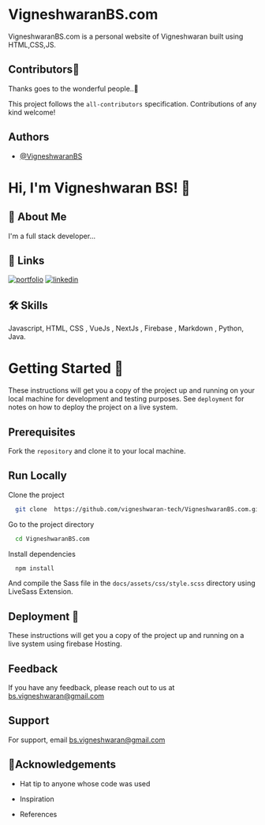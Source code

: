 
# VigneshwaranBS.com

VigneshwaranBS.com is a personal website of Vigneshwaran built using HTML,CSS,JS.


## Contributors💫

Thanks goes to the wonderful people..💖



This project follows the `all-contributors` specification. Contributions of any kind welcome!



## Authors

- [@VigneshwaranBS](https://github.com/vigneshwaran-tech)






# Hi, I'm Vigneshwaran BS! 👋


## 🚀 About Me
I'm a full stack developer...


## 🔗 Links
[![portfolio](https://img.shields.io/badge/my_portfolio-000?style=for-the-badge&logo=ko-fi&logoColor=white)](https://github.com/vigneshwaran-tech/VigneshwaranBS.com)
[![linkedin](https://img.shields.io/badge/linkedin-0A66C2?style=for-the-badge&logo=linkedin&logoColor=white)](https://www.linkedin.com/in/vigneshwaranbs/)


## 🛠 Skills
Javascript, HTML, CSS , VueJs , NextJs , Firebase , Markdown , Python,
Java.


# Getting Started 👋

These instructions will get you a copy of the project up and running on your local machine for development and testing purposes. See `deployment` for notes on how to deploy the project on a live system.

## Prerequisites

Fork the `repository` and clone it to your local machine.




## Run Locally

Clone the project

```bash
  git clone  https://github.com/vigneshwaran-tech/VigneshwaranBS.com.git
```

Go to the project directory

```bash
  cd VigneshwaranBS.com
```

Install dependencies

```bash
  npm install
```

And compile the Sass file in the `docs/assets/css/style.scss` directory using LiveSass Extension.




## Deployment 🚀
These instructions will get you a copy of the project up and running on a live system using firebase Hosting.
## Feedback

If you have any feedback, please reach out to us at bs.vigneshwaran@gmail.com


## Support

For support, email bs.vigneshwaran@gmail.com


## 🎉Acknowledgements

- Hat tip to anyone whose code was used

- Inspiration

- References
